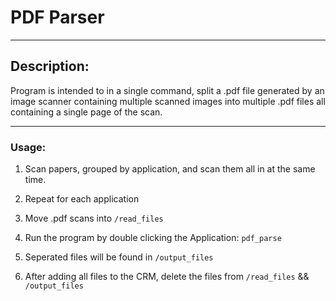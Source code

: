 # PDF Parser
---
## Description:  
Program is intended to in a single command, split a .pdf file generated by an image scanner containing multiple scanned images into multiple .pdf files all containing a single page of the scan.

---
### Usage:
1. Scan papers, grouped by application, and scan them all in at the same time. 
2. Repeat for each application
3. Move .pdf scans into `/read_files`
4. Run the program by double clicking the Application: `pdf_parse`
5. Seperated files will be found in `/output_files`

6. After adding all files to the CRM, delete the files from `/read_files` && `/output_files`
